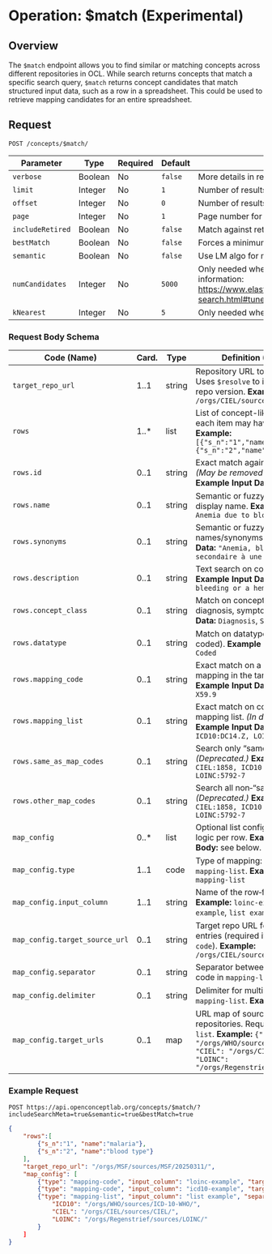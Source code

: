 # Operation: $match (Experimental)

## Overview

The `$match` endpoint allows you to find similar or matching concepts across different repositories in OCL. While search returns concepts that match a specific search query, `$match` returns concept candidates that match structured input data, such as a row in a spreadsheet. This could be used to retrieve mapping candidates for an entire spreadsheet.

## Request
```
POST /concepts/$match/
```

| Parameter | Type | Required | Default | Description |
|-----------|------|----------|---------|-------------|
| `verbose` | Boolean | No | `false` | More details in results (concept details) |
| `limit` | Integer | No | `1` | Number of results to be returned or page size |
| `offset` | Integer | No | `0` | Number of results to skip |
| `page` | Integer | No | `1` | Page number for paginated results |
| `includeRetired` | Boolean | No | `false` | Match against retired concepts as well |
| `bestMatch` | Boolean | No | `false` | Forces a minimum search score threshold to be applied |
| `semantic` | Boolean | No | `false` | Use LM algo for matching |
| `numCandidates` | Integer | No | `5000` | Only needed when semantic=true. Range: 1 to 5000. For more information: https://www.elastic.co/guide/en/elasticsearch/reference/current/knn-search.html#tune-approximate-knn-for-speed-accuracy |
| `kNearest` | Integer | No | `5` | Only needed when semantic=true. Range: 1 to 10 |

### Request Body Schema

| **Code (Name)**                | **Card.** | **Type**             | **Definition (Description)**                                                                                                                                                                                         |
| ------------------------------ | --------- | -------------------- | -------------------------------------------------------------------------------------------------------------------------------------------------------------------------------------------------------------------- |
| `target_repo_url`              | 1..1      | string               | Repository URL to match against. Uses `$resolve` to identify the specific repo version. **Example:** `/orgs/CIEL/sources/CIEL/`                                                                                      |
| `rows`                         | 1..\*     | list      | List of concept-like objects to match; each item may have different fields. **Example:** `[{"s_n":"1","name":"malaria"},{"s_n":"2","name":"blood type"}]`                                                            |
| `rows.id`                      | 0..1      | string               | Exact match against a concept ID. *(May be removed in future versions.)* **Example Input Data:** `12`, `57`, `A01.1`                                                                                                 |
| `rows.name`                    | 0..1      | string               | Semantic or fuzzy search on primary display name. **Example Input Data:** `Anemia due to blood loss`                                                                                                                 |
| `rows.synonyms`                | 0..1     | string               | Semantic or fuzzy search across all names/synonyms. **Example Input Data:** `"Anemia, blood loss", "Anémie secondaire à une hémorragie"`                                                                           |
| `rows.description`             | 0..1      | string               | Text search on concept descriptions. **Example Input Data:** `"Anemia due to bleeding or a hemorrhagic process"`                                                                                                     |
| `rows.concept_class`           | 0..1      | string               | Match on concept class (e.g., diagnosis, symptom). **Example Input Data:** `Diagnosis`, `Symptom`                                                                                                                    |
| `rows.datatype`                | 0..1      | string               | Match on datatype (e.g., numeric, coded). **Example Input Data:** `Numeric`, `Coded`                                                                                                                                 |
| `rows.mapping_code`            | 0..1      | string               | Exact match on a concept ID or mapping in the target repo version. **Example Input Data:** `D50.0`, `Z87.5`, `X59.9`                                                                                                 |
| `rows.mapping_list`            | 0..1      | string               | Exact match on comma‑separated mapping list. *(In development.)* **Example Input Data:** `CIEL:1858, ICD10:DC14.Z, LOINC:5792-7`                                                                                     |
| `rows.same_as_map_codes`       | 0..1      | string               | Search only “same as” mappings. *(Deprecated.)* **Example Input Data:** `CIEL:1858, ICD10:DC14.Z, LOINC:5792-7`                                                                                                      |
| `rows.other_map_codes`         | 0..1      | string               | Search all non‑“same as” mappings. *(Deprecated.)* **Example Input Data:** `CIEL:1858, ICD10:DC14.Z, LOINC:5792-7`                                                                                                   |
| `map_config`                   | 0..\*     | list      | Optional list configuring mapping logic per row. **Example from Request Body:** see below.                                                                                                                           |
| `map_config.type`              | 1..1      | code                 | Type of mapping: `mapping-code` or `mapping-list`. **Example:** `mapping-code`, `mapping-list`                                                                                                                       |
| `map_config.input_column`      | 1..1      | string               | Name of the row‑field to use. **Example:** `loinc-example`, `icd10-example`, `list example`                                                                                                                          |
| `map_config.target_source_url` | 0..1      | string               | Target repo URL for `mapping-code` entries (required if type is `mapping-code`). **Example:** `/orgs/CIEL/sources/CIEL/`                                                                                             |
| `map_config.separator`         | 0..1      | string               | Separator between source name and code in `mapping-list`. **Example:** `:`                                                                                                                                           |
| `map_config.delimiter`         | 0..1      | string               | Delimiter for multiple mappings in `mapping-list`. **Example:** `,`                                                                                                                                                  |
| `map_config.target_urls`       | 0..1      | map                  | URL map of source mnemonics to repositories. Required for `mapping-list`. **Example:** `{"ICD10": "/orgs/WHO/sources/ICD-10-WHO/", "CIEL": "/orgs/CIEL/sources/CIEL/", "LOINC": "/orgs/Regenstrief/sources/LOINC/"}` |


### Example Request
```
POST https://api.openconceptlab.org/concepts/$match/?includeSearchMeta=true&semantic=true&bestMatch=true
```
```json
{
    "rows":[
        {"s_n":"1", "name":"malaria"},
        {"s_n":"2", "name":"blood type"}
    ],
    "target_repo_url": "/orgs/MSF/sources/MSF/20250311/",
    "map_config": [
        {"type": "mapping-code", "input_column": "loinc-example", "target_source_url": "/orgs/CIEL/sources/CIEL/"},
        {"type": "mapping-code", "input_column": "icd10-example", "target_source_url": "/orgs/CIEL/sources/CIEL/"},
        {"type": "mapping-list", "input_column": "list example", "separator": ":", "delimiter": ",", "target_urls": {
            "ICD10": "/orgs/WHO/sources/ICD-10-WHO/",
            "CIEL": "/orgs/CIEL/sources/CIEL/",
            "LOINC": "/orgs/Regenstrief/sources/LOINC/"
        }
    ]
}
```

